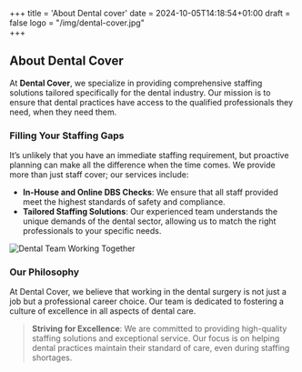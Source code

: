 +++
title = 'About Dental cover'
date = 2024-10-05T14:18:54+01:00
draft = false
logo = "/img/dental-cover.jpg"  
+++
 

## About Dental Cover

At **Dental Cover**, we specialize in providing comprehensive staffing solutions tailored specifically for the dental industry. Our mission is to ensure that dental practices have access to the qualified professionals they need, when they need them.

### Filling Your Staffing Gaps

It’s unlikely that you have an immediate staffing requirement, but proactive planning can make all the difference when the time comes. We provide more than just staff cover; our services include:

- **In-House and Online DBS Checks**: We ensure that all staff provided meet the highest standards of safety and compliance.
- **Tailored Staffing Solutions**: Our experienced team understands the unique demands of the dental sector, allowing us to match the right professionals to your specific needs.

![Dental Team Working Together](/img/groupstaff.png)  

### Our Philosophy

At Dental Cover, we believe that working in the dental surgery is not just a job but a professional career choice. Our team is dedicated to fostering a culture of excellence in all aspects of dental care. 

> **Striving for Excellence**: We are committed to providing high-quality staffing solutions and exceptional service. Our focus is on helping dental practices maintain their standard of care, even during staffing shortages.






